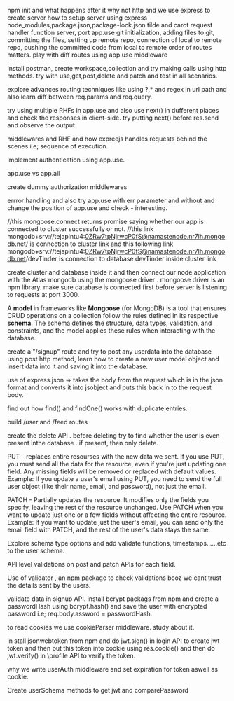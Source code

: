 npm init and what happens after it
why not http and we use express to create server
how to setup server using express
node_modules,package.json,package-lock.json
tilde and carot
request handler function
server, port
app.use
git initialization, adding files to git, committing the files, setting up remote repo, connection of local to remote repo, pushing the committed code from local to remote
order of routes matters. play with diff routes using app.use middleware

install postman, create workspace,collection and try making calls using http methods. try with use,get,post,delete and patch and test in all scenarios.

explore advances routing techniques like using ?,\* and regex in url path and also learn diff between req.params and req.query.

try using multiple RHFs in app.use and also use next() in dufferent places and check the responses in client-side. try putting next() before res.send and observe the output.

middlewares and RHF and how expreejs handles requests behind the scenes i.e; sequence of execution.

implement authentication using app.use.

app.use vs app.all

create dummy authorization middlewares

errror handling and also try app.use with err parameter and without and change the position of app.use and check - interesting.

//this mongoose.connect returns promise saying whether our app is connected to cluster successfully or not.
//this link mongodb+srv://tejapintu4:0ZRw7tpNjrwcP0fS@namastenode.nr7lh.mongodb.net/ is connection to cluster link and this following link mongodb+srv://tejapintu4:0ZRw7tpNjrwcP0fS@namastenode.nr7lh.mongodb.net/devTinder is connection to database devTinder inside cluster link

create cluster and database inside it and then connect our node application with the Atlas mongodb using the mongoose driver . mongoose driver is an npm library. make sure database is connected first before server is listening to requests at port 3000.

A **model** in frameworks like **Mongoose** (for MongoDB) is a tool that ensures CRUD operations on a collection follow the rules defined in its respective **schema**. The schema defines the structure, data types, validation, and constraints, and the model applies these rules when interacting with the database.

create a "/signup"  route and try to post any userdata into the database using post http method, learn how to create a new user model object and insert data into it and saving it into the database.

use of express.json => takes the body from the request which is in the json format and converts it into jsobject and puts this back in to the request body.

find out how find() and findOne() works with duplicate entries.

build /user and /feed routes

create the delete API . before deleting try to find whether the user is even present inthe database . if present, then only delete.

PUT - replaces entire resourses with the new data we sent. If you use PUT, you must send all the data for the resource, even if you're just updating one field. Any missing fields will be removed or replaced with default values.
Example: If you update a user's email using PUT, you need to send the full user object (like their name, email, and password), not just the email.

PATCH - Partially updates the resource. It modifies only the fields you specify, leaving the rest of the resource unchanged.
Use PATCH when you want to update just one or a few fields without affecting the entire resource.
Example: If you want to update just the user's email, you can send only the email field with PATCH, and the rest of the user's data stays the same.

Explore schema type options and add validate functions, timestamps......etc to the user schema.

API level validations on post and patch APIs for each field.

Use of validator , an npm package to check validations bcoz we cant trust the details sent by the users.

validate data in signup API.
install bcrypt packags from npm and create a passwordHash using bcrypt.hash() and save the user with encrypted password i.e; req.body.assword = passwordHash.

to read cookies we use cookieParser middleware. study about it.

in stall jsonwebtoken from npm and do jwt.sign() in login API to create jwt token and then put this token into cookie using res.cookie() and then do jwt.verify() in \profile API to verify the token.

why we write userAuth middleware and set expiration for token aswell as cookie.

Create userSchema methods to get jwt and comparePassword

